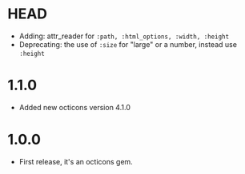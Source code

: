 # HEAD

- Adding: attr_reader for `:path, :html_options, :width, :height`
- Deprecating: the use of `:size` for "large" or a number, instead use `:height`

# 1.1.0

- Added new octicons version 4.1.0

# 1.0.0

- First release, it's an octicons gem.
